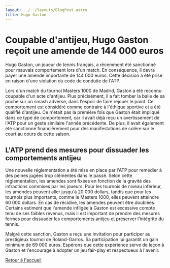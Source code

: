 ```yaml
---
layout: ../../layouts/BlogPost.astro
title: Hugo Gaston
---
```


# Coupable d'antijeu, Hugo Gaston reçoit une amende de 144 000 euros

Hugo Gaston, un joueur de tennis français, a récemment été sanctionné pour mauvais comportement lors d'un match. En conséquence, il devra payer une amende importante de 144 000 euros. Cette décision a été prise en raison d'une violation du code de conduite de l'ATP.

Lors d'un match du tournoi Masters 1000 de Madrid, Gaston a été reconnu coupable d'un acte d'antijeu. Plus précisément, il a fait tomber la balle de sa poche sur un smash adverse, dans l'espoir de faire rejouer le point. Ce comportement est considéré comme contraire à l'éthique sportive et a été qualifié d'antijeu. Ce n'était pas la première fois que Gaston était impliqué dans ce type de comportement, car il avait déjà reçu un avertissement de l'ATP pour un geste similaire l'année précédente. De plus, il avait également été sanctionné financièrement pour des manifestations de colère sur le court au cours de cette saison.

## L'ATP prend des mesures pour dissuader les comportements antijeu
Une nouvelle réglementation a été mise en place par l'ATP pour remédier à des peines jugées trop clémentes dans le passé. Selon cette réglementation, les amendes sont fixées en fonction de la gravité des infractions commises par les joueurs. Pour les tournois de niveau inférieur, les amendes peuvent aller jusqu'à 20 000 dollars, tandis que pour les tournois plus importants, comme le Masters 1000, elles peuvent atteindre 60 000 dollars. En cas de récidive, les amendes peuvent être doublées. Certains estiment que l'amende infligée à Gaston est excessive compte tenu de ses faibles revenus, mais il est important de prendre des mesures fermes pour dissuader les comportements antijeu et préserver l'intégrité du tennis.

Malgré cette sanction, Gaston a reçu une invitation pour participer au prestigieux tournoi de Roland-Garros. Sa participation lui garantit un gain minimum de 69 000 euros. Espérons que cette expérience serve de leçon à Gaston et l'encourage à adopter un jeu fair-play et respectueux à l'avenir.

[Retour à l'accueil](/) 